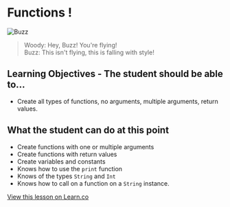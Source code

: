 # Functions !

![Buzz](http://i.giphy.com/yns3VgsP30GDm.gif)  
> Woody: Hey, Buzz! You're flying!  
> Buzz: This isn't flying, this is falling with style!

## Learning Objectives - The student should be able to...

* Create all types of functions, no arguments, multiple arguments, return values.

## What the student can do at this point 

* Create functions with one or multiple arguments
* Create functions with return values
* Create variables and constants
* Knows how to use the `print` function
* Knows of the types `String` and `Int`
* Knows how to call on a function on a `String` instance.

<a href='https://learn.co/lessons/MainFunctionLab' data-visibility='hidden'>View this lesson on Learn.co</a>
